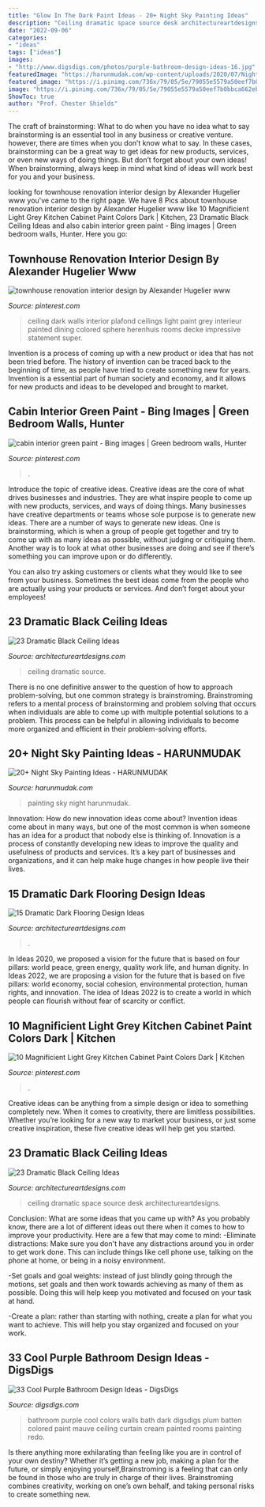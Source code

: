 ```yaml
---
title: "Glow In The Dark Paint Ideas - 20+ Night Sky Painting Ideas"
description: "Ceiling dramatic space source desk architectureartdesigns"
date: "2022-09-06"
categories:
- "ideas"
tags: ["ideas"]
images:
- "http://www.digsdigs.com/photos/purple-bathroom-design-ideas-16.jpg"
featuredImage: "https://harunmudak.com/wp-content/uploads/2020/07/Night-Sky-Painting-5-1-697x1024.jpg"
featured_image: "https://i.pinimg.com/736x/79/05/5e/79055e5579a50eef7b0bbca662eb2915--cabin-interiors-cabin-ideas.jpg"
image: "https://i.pinimg.com/736x/79/05/5e/79055e5579a50eef7b0bbca662eb2915--cabin-interiors-cabin-ideas.jpg"
ShowToc: true
author: "Prof. Chester Shields"
---
```



The craft of brainstorming: What to do when you have no idea what to say
brainstorming is an essential tool in any business or creative venture. however, there are times when you don’t know what to say. In these cases, brainstorming can be a great way to get ideas for new products, services, or even new ways of doing things. But don’t forget about your own ideas! When brainstorming, always keep in mind what kind of ideas will work best for you and your business.

	

		
looking for townhouse renovation interior design by Alexander Hugelier www you've came to the right page. We have 8 Pics about townhouse renovation interior design by Alexander Hugelier www like 10 Magnificient Light Grey Kitchen Cabinet Paint Colors Dark | Kitchen, 23 Dramatic Black Ceiling Ideas and also cabin interior green paint - Bing images | Green bedroom walls, Hunter. Here you go:
		
    
## Townhouse Renovation Interior Design By Alexander Hugelier Www

<img loading=lazy src="https://i.pinimg.com/736x/7d/f2/70/7df2703aa5fa52f2137432012d5ee9cb--colored-ceiling-dark-ceiling.jpg" onerror="this.onerror=null;this.src='https://tse1.mm.bing.net/th?id=OIP.zp77IXiqsX2PaelFctJp_QHaLG&amp;pid=15.1';" alt="townhouse renovation interior design by Alexander Hugelier www">

_Source: pinterest.com_

>ceiling dark walls interior plafond ceilings light paint grey interieur painted dining colored sphere herenhuis rooms decke impressive statement super. 

	

Invention is a process of coming up with a new product or idea that has not been tried before. The history of invention can be traced back to the beginning of time, as people have tried to create something new for years. Invention is a essential part of human society and economy, and it allows for new products and ideas to be developed and brought to market.

    
## Cabin Interior Green Paint - Bing Images | Green Bedroom Walls, Hunter

<img loading=lazy src="https://i.pinimg.com/736x/79/05/5e/79055e5579a50eef7b0bbca662eb2915--cabin-interiors-cabin-ideas.jpg" onerror="this.onerror=null;this.src='https://tse1.mm.bing.net/th?id=OIP.IB6RZsQ9obyvZ8CZyoFT1gAAAA&amp;pid=15.1';" alt="cabin interior green paint - Bing images | Green bedroom walls, Hunter">

_Source: pinterest.com_

>. 

	

Introduce the topic of creative ideas.
Creative ideas are the core of what drives businesses and industries. They are what inspire people to come up with new products, services, and ways of doing things. Many businesses have creative departments or teams whose sole purpose is to generate new ideas.
There are a number of ways to generate new ideas. One is brainstorming, which is when a group of people get together and try to come up with as many ideas as possible, without judging or critiquing them. Another way is to look at what other businesses are doing and see if there’s something you can improve upon or do differently.

You can also try asking customers or clients what they would like to see from your business. Sometimes the best ideas come from the people who are actually using your products or services. And don’t forget about your employees!

    
## 23 Dramatic Black Ceiling Ideas

<img loading=lazy src="http://www.architectureartdesigns.com/wp-content/uploads/2013/11/1318.jpg" onerror="this.onerror=null;this.src='https://tse4.mm.bing.net/th?id=OIP.EJqR0-B2mHZl89B37q2nugHaKH&amp;pid=15.1';" alt="23 Dramatic Black Ceiling Ideas">

_Source: architectureartdesigns.com_

>ceiling dramatic source. 

	

There is no one definitive answer to the question of how to approach problem-solving, but one common strategy is brainstroming. Brainstroming refers to a mental process of brainstorming and problem solving that occurs when individuals are able to come up with multiple potential solutions to a problem. This process can be helpful in allowing individuals to become more organized and efficient in their problem-solving efforts.

    
## 20+ Night Sky Painting Ideas - HARUNMUDAK

<img loading=lazy src="https://harunmudak.com/wp-content/uploads/2020/07/Night-Sky-Painting-5-1-697x1024.jpg" onerror="this.onerror=null;this.src='https://tse3.mm.bing.net/th?id=OIP.lvPDltZAP6OOeGUyZ8zfhAHaK4&amp;pid=15.1';" alt="20+ Night Sky Painting Ideas - HARUNMUDAK">

_Source: harunmudak.com_

>painting sky night harunmudak. 

	

Innovation: How do new innovation ideas come about?
Invention ideas come about in many ways, but one of the most common is when someone has an idea for a product that nobody else is thinking of. Innovation is a process of constantly developing new ideas to improve the quality and usefulness of products and services. It’s a key part of businesses and organizations, and it can help make huge changes in how people live their lives.

    
## 15 Dramatic Dark Flooring Design Ideas

<img loading=lazy src="https://www.architectureartdesigns.com/wp-content/uploads/2015/03/141-1024x682.jpg" onerror="this.onerror=null;this.src='https://tse1.mm.bing.net/th?id=OIP.utPgSFx_97c3IAFpYt37SgHaE7&amp;pid=15.1';" alt="15 Dramatic Dark Flooring Design Ideas">

_Source: architectureartdesigns.com_

>. 

	

In Ideas 2020, we proposed a vision for the future that is based on four pillars: world peace, green energy, quality work life, and human dignity. In Ideas 2022, we are proposing a vision for the future that is based on five pillars: world economy, social cohesion, environmental protection, human rights, and innovation. The idea of Ideas 2022 is to create a world in which people can flourish without fear of scarcity or conflict.

    
## 10 Magnificient Light Grey Kitchen Cabinet Paint Colors Dark | Kitchen

<img loading=lazy src="https://i.pinimg.com/736x/40/7e/ad/407ead3107f57e78b630c6108a40040f.jpg" onerror="this.onerror=null;this.src='https://tse4.mm.bing.net/th?id=OIP.Kjms9w5PBLNNVBPtlTOWzwHaK-&amp;pid=15.1';" alt="10 Magnificient Light Grey Kitchen Cabinet Paint Colors Dark | Kitchen">

_Source: pinterest.com_

>. 

	

Creative ideas can be anything from a simple design or idea to something completely new. When it comes to creativity, there are limitless possibilities. Whether you’re looking for a new way to market your business, or just some creative inspiration, these five creative ideas will help get you started.

    
## 23 Dramatic Black Ceiling Ideas

<img loading=lazy src="https://www.architectureartdesigns.com/wp-content/uploads/2013/11/1914.jpg" onerror="this.onerror=null;this.src='https://tse3.mm.bing.net/th?id=OIP.wYvskMJwUdZQWfYqrkJGlQHaJ4&amp;pid=15.1';" alt="23 Dramatic Black Ceiling Ideas">

_Source: architectureartdesigns.com_

>ceiling dramatic space source desk architectureartdesigns. 

	

Conclusion: What are some ideas that you came up with?
As you probably know, there are a lot of different ideas out there when it comes to how to improve your productivity. Here are a few that may come to mind:
-Eliminate distractions: Make sure you don't have any distractions around you in order to get work done. This can include things like cell phone use, talking on the phone at home, or being in a noisy environment.

-Set goals and goal weights: instead of just blindly going through the motions, set goals and then work towards achieving as many of them as possible. Doing this will help keep you motivated and focused on your task at hand.

-Create a plan: rather than starting with nothing, create a plan for what you want to achieve. This will help you stay organized and focused on your work.

    
## 33 Cool Purple Bathroom Design Ideas - DigsDigs

<img loading=lazy src="http://www.digsdigs.com/photos/purple-bathroom-design-ideas-16.jpg" onerror="this.onerror=null;this.src='https://tse3.mm.bing.net/th?id=OIP.7Bj8p2jWkWQBeReI2UdUcAHaLI&amp;pid=15.1';" alt="33 Cool Purple Bathroom Design Ideas - DigsDigs">

_Source: digsdigs.com_

>bathroom purple cool colors walls bath dark digsdigs plum batten colored paint mauve ceiling curtain cream painted rooms painting redo. 

	

Is there anything more exhilarating than feeling like you are in control of your own destiny? Whether it’s getting a new job, making a plan for the future, or simply enjoying yourself,Brainstroming is a feeling that can only be found in those who are truly in charge of their lives. Brainstroming combines creativity, working on one’s own behalf, and taking personal risks to create something new.

